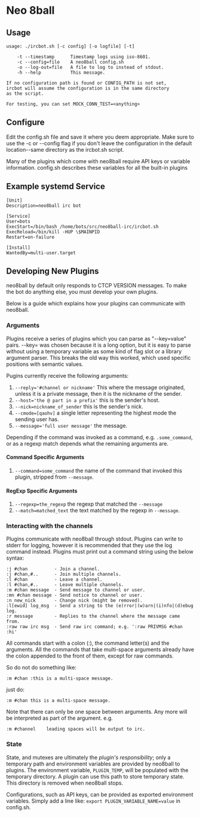 Neo 8ball
=========

Usage
-----

    usage: ./ircbot.sh [-c config] [-o logfile] [-t]

        -t --timestamp      Timestamp logs using iso-8601.
        -c --config=file    A neo8ball config.sh
        -o --log-out=file   A file to log to instead of stdout.
        -h --help           This message.

    If no configuration path is found or CONFIG_PATH is not set,
    ircbot will assume the configuration is in the same directory
    as the script.

    For testing, you can set MOCK_CONN_TEST=<anything>

Configure
---------

Edit the config.sh file and save it where you deem appropriate.
Make sure to use the -c or --config flag if you don't leave the configuration in the default location--same directory as the ircbot.sh script.

Many of the plugins which come with neo8ball require API keys or variable information.
config.sh describes these variables for all the built-in plugins

Example systemd Service
-----------------------

    [Unit]
    Description=neo8ball irc bot
    
    [Service]
    User=bots
    ExecStart=/bin/bash /home/bots/src/neo8ball-irc/ircbot.sh
    ExecReload=/bin/kill -HUP \$MAINPID
    Restart=on-failure
    
    [Install]
    WantedBy=multi-user.target

Developing New Plugins
-----------------------

neo8ball by default only responds to CTCP VERSION messages.
To make the bot do anything else, you must develop your own plugins.

Below is a guide which explains how your plugins can communicate with neo8ball.

### Arguments

Plugins receive a series of plugins which you can parse as "--key=value" pairs.
--key= was chosen because it is a long option, but it is easy to parse without using a temporary variable as some kind of flag slot or a library argument parser.
This breaks the old way this worked, which used specific positions with semantic values.

Pugins currently receive the following arguments:

  1. `--reply='#channel or nickname'` This where the message originated, unless it is a private message, then it is the nickname of the sender.
  2. `--host='the @ part in a prefix'` this is the sender's host.
  3. `--nick=nickname_of_sender` this is the sender's nick.
  4. `--cmode=[qaohv]` a single letter representing the highest mode the sending user has.
  5. `--message='full user message'` the message.
  
Depending if the command was invoked as a command, e.g. `.some_command`, or as a regexp match depends what the remaining arguments are.

#### Command Specific Arguments

  1. `--command=some_command` the name of the command that invoked this plugin, stripped from `--message`.

#### RegExp Specific Arguments

  1. `--regexp=the_regexp` the regexp that matched the `--message`
  2. `--match=matched_text` the text matched by the regexp in `--message`.

### Interacting with the channels

Plugins communicate with neo8ball through stdout.
Plugins can write to stderr for logging, however it is recommended
that they use the log command instead.
Plugins must print out a command string using the below syntax:

    :j #chan          - Join a channel.
    :j #chan,#..      - Join multiple channels.
    :l #chan          - Leave a channel.
    :l #chan,#..      - Leave multiple channels.
    :m #chan message  - Send message to channel or user.
    :mn #chan message - Send notice to channel or user.
    :n new_nick       - Change nick (might be removed).
    :l[ewid] log_msg  - Send a string to the (e)rror|(w)arn|(i)nfo|(d)ebug log.
    :r message        - Replies to the channel where the message came from.
    :raw raw irc msg  - Send raw irc command; e.g. ':raw PRIVMSG #chan :hi'

All commands start with a colon (:), the command letter(s) and the arguments.
All the commands that take multi-space arguments already have the colon appended to the front of them, except for raw commands.

So do not do something like:

    :m #chan :this is a multi-space message.

just do:

    :m #chan this is a multi-space message.

Note that there can only be one space between arguments. Any more will be interpreted as part of the argument. e.g.

    :m #channel    leading spaces will be output to irc.

### State

State, and mutexes are ultimately the *plugin's responsibility*;
only a temporary path and environment variables are provided by neo8ball to plugins.
The environment variable, `PLUGIN_TEMP`, will be populated with the temporary directory.
A plugin can use this path to store temporary state.
This directory is removed when neo8ball stops.

Configurations, such as API keys, can be provided as exported environment variables.
Simply add a line like: `export PLUGIN_VARIABLE_NAME=value` in config.sh.
